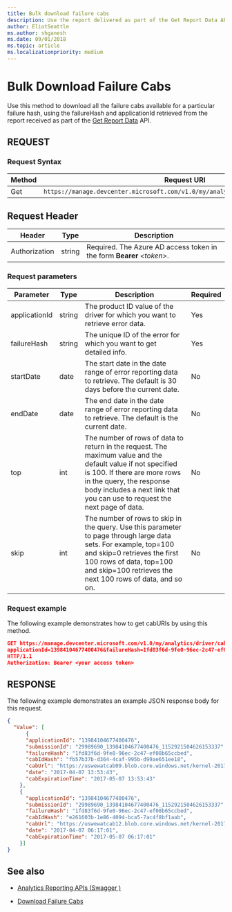 ```yaml
---
title: Bulk download failure cabs
description: Use the report delivered as part of the Get Report Data API to retrieve the CabURL and then download the failure cab.
author: EliotSeattle
ms.author: shganesh
ms.date: 09/01/2018
ms.topic: article
ms.localizationpriority: medium
---
```


# Bulk Download Failure Cabs

Use this method to download all the failure cabs available for a particular failure hash, using the failureHash and applicationId retrieved from the report received as part of the [Get Report Data](get-report-data.md) API.

## REQUEST

### Request Syntax

|Method|Request URI|
|----|----|
|Get|`https://manage.devcenter.microsoft.com/v1.0/my/analytics/driver/cabdownloadbatch`|

## Request Header

|Header|Type|Description|
|----|----|----|
|Authorization|string|Required. The Azure AD access token in the form **Bearer** *\<token\>*.|

### Request parameters

|Parameter|Type|Description|Required|
|----|----|----|----|
|applicationId|string|The product ID value of the driver for which you want to retrieve error data.|Yes|
|failureHash|string|The unique ID of the error for which you want to get detailed info.|Yes|
|startDate|date|The start date in the date range of error reporting data to retrieve. The default is 30 days before the current date.|No|
|endDate|date|The end date in the date range of error reporting data to retrieve. The default is the current date.|No|
|top|int|The number of rows of data to return in the request. The maximum value and the default value if not specified is 100. If there are more rows in the query, the response body includes a next link that you can use to request the next page of data.|No|
|skip|int|The number of rows to skip in the query. Use this parameter to page through large data sets. For example, top=100 and skip=0 retrieves the first 100 rows of data, top=100 and skip=100 retrieves the next 100 rows of data, and so on.|No|

### Request example

The following example demonstrates how to get cabURIs by using this method.

```json
GET https://manage.devcenter.microsoft.com/v1.0/my/analytics/driver/cabdownloadbatch?
applicationId=13984104677400476&failureHash=1fd83f6d-9fe0-96ec-2c47-ef08b65ccbed
HTTP/1.1
Authorization: Bearer <your access token>
```

## RESPONSE

The following example demonstrates an example JSON response body for this request.

```json
{
  "Value": [
      {
      "applicationId": "13984104677400476",
      "submissionId": "29989690_13984104677400476_1152921504626153337",
      "failureHash": "1fd83f6d-9fe0-96ec-2c47-ef08b65ccbed",
      "cabIdHash": "fb57b37b-d364-4caf-995b-d99ae651ee18",
      "cabUrl": "https://uswewatcab09.blob.core.windows.net/kernel-20170407/fb57b37b-d364-4caf-995b-d99ae651ee18.ext.zip?sv=2015-07-08&sr=b&sig=lRVFxW%2F7GlumJHas0QxX5%2Bnvkrdi5lqijKQaGeB%2BUQA%3D&se=2017-04-28T02%3A37%3A28Z&sp=r",
      "date": "2017-04-07 13:53:43",
      "cabExpirationTime": "2017-05-07 13:53:43"
    },
    {
      "applicationId": "13984104677400476",
      "submissionId": "29989690_13984104677400476_1152921504626153337",
      "failureHash": "1fd83f6d-9fe0-96ec-2c47-ef08b65ccbed",
      "cabIdHash": "e261603b-1e86-4094-bca5-7ac4f8bf1aab",
      "cabUrl": "https://uswewatcab12.blob.core.windows.net/kernel-20170406/e261603b-1e86-4094-bca5-7ac4f8bf1aab.ext.zip?sv=2015-07-08&sr=b&sig=WCM3yNXJsIb1ME4hQICNGHBxSCWU%2FPq7ykCGNrd3lNo%3D&se=2017-04-28T02%3A37%3A28Z&sp=r",
      "date": "2017-04-07 06:17:01",
      "cabExpirationTime": "2017-05-07 06:17:01"
    }]
}
```

## See also

- [Analytics Reporting APIs (Swagger )](https://apidocs.microsoft.com/services/analyticsreportingapis)

- [Download Failure Cabs](download-failure-cabs.md)
